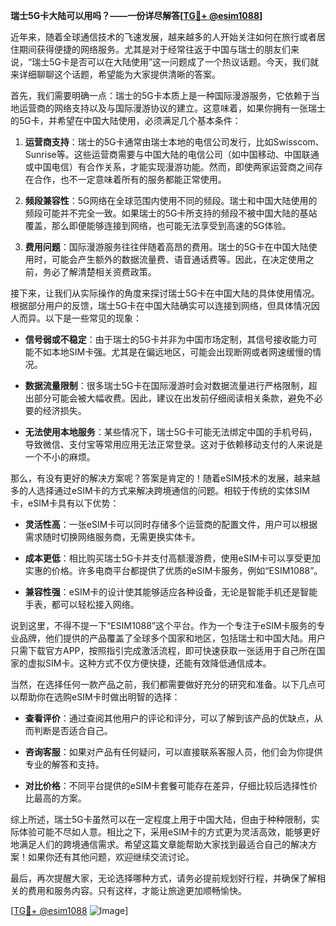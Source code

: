 **瑞士5G卡大陆可以用吗？——一份详尽解答[[TG💪+ @esim1088](https://t.me/s/esim1088)]**

近年来，随着全球通信技术的飞速发展，越来越多的人开始关注如何在旅行或者居住期间获得便捷的网络服务。尤其是对于经常往返于中国与瑞士的朋友们来说，“瑞士5G卡是否可以在大陆使用”这一问题成了一个热议话题。今天，我们就来详细聊聊这个话题，希望能为大家提供清晰的答案。

首先，我们需要明确一点：瑞士的5G卡本质上是一种国际漫游服务，它依赖于当地运营商的网络支持以及与国际漫游协议的建立。这意味着，如果你拥有一张瑞士的5G卡，并希望在中国大陆使用，必须满足几个基本条件：

1. **运营商支持**：瑞士的5G卡通常由瑞士本地的电信公司发行，比如Swisscom、Sunrise等。这些运营商需要与中国大陆的电信公司（如中国移动、中国联通或中国电信）有合作关系，才能实现漫游功能。然而，即使两家运营商之间存在合作，也不一定意味着所有的服务都能正常使用。

2. **频段兼容性**：5G网络在全球范围内使用不同的频段。瑞士和中国大陆使用的频段可能并不完全一致。如果瑞士的5G卡所支持的频段不被中国大陆的基站覆盖，那么即便能够连接到网络，也可能无法享受到高速的5G体验。

3. **费用问题**：国际漫游服务往往伴随着高昂的费用。瑞士的5G卡在中国大陆使用时，可能会产生额外的数据流量费、语音通话费等。因此，在决定使用之前，务必了解清楚相关资费政策。

接下来，让我们从实际操作的角度来探讨瑞士5G卡在中国大陆的具体使用情况。根据部分用户的反馈，瑞士5G卡在中国大陆确实可以连接到网络，但具体情况因人而异。以下是一些常见的现象：

- **信号弱或不稳定**：由于瑞士的5G卡并非为中国市场定制，其信号接收能力可能不如本地SIM卡强。尤其是在偏远地区，可能会出现断网或者网速缓慢的情况。
  
- **数据流量限制**：很多瑞士5G卡在国际漫游时会对数据流量进行严格限制，超出部分可能会被大幅收费。因此，建议在出发前仔细阅读相关条款，避免不必要的经济损失。

- **无法使用本地服务**：某些情况下，瑞士5G卡可能无法绑定中国的手机号码，导致微信、支付宝等常用应用无法正常登录。这对于依赖移动支付的人来说是一个不小的麻烦。

那么，有没有更好的解决方案呢？答案是肯定的！随着eSIM技术的发展，越来越多的人选择通过eSIM卡的方式来解决跨境通信的问题。相较于传统的实体SIM卡，eSIM卡具有以下优势：

- **灵活性高**：一张eSIM卡可以同时存储多个运营商的配置文件，用户可以根据需求随时切换网络服务商，无需更换实体卡。

- **成本更低**：相比购买瑞士5G卡并支付高额漫游费，使用eSIM卡可以享受更加实惠的价格。许多电商平台都提供了优质的eSIM卡服务，例如“ESIM1088”。

- **兼容性强**：eSIM卡的设计使其能够适应各种设备，无论是智能手机还是智能手表，都可以轻松接入网络。

说到这里，不得不提一下“ESIM1088”这个平台。作为一个专注于eSIM卡服务的专业品牌，他们提供的产品覆盖了全球多个国家和地区，包括瑞士和中国大陆。用户只需下载官方APP，按照指引完成激活流程，即可快速获取一张适用于自己所在国家的虚拟SIM卡。这种方式不仅方便快捷，还能有效降低通信成本。

当然，在选择任何一款产品之前，我们都需要做好充分的研究和准备。以下几点可以帮助你在选购eSIM卡时做出明智的选择：

- **查看评价**：通过查阅其他用户的评论和评分，可以了解到该产品的优缺点，从而判断是否适合自己。

- **咨询客服**：如果对产品有任何疑问，可以直接联系客服人员，他们会为你提供专业的解答和支持。

- **对比价格**：不同平台提供的eSIM卡套餐可能存在差异，仔细比较后选择性价比最高的方案。

综上所述，瑞士5G卡虽然可以在一定程度上用于中国大陆，但由于种种限制，实际体验可能不尽如人意。相比之下，采用eSIM卡的方式更为灵活高效，能够更好地满足人们的跨境通信需求。希望这篇文章能帮助大家找到最适合自己的解决方案！如果你还有其他问题，欢迎继续交流讨论。

最后，再次提醒大家，无论选择哪种方式，请务必提前规划好行程，并确保了解相关的费用和服务内容。只有这样，才能让旅途更加顺畅愉快。

[[TG💪+ @esim1088](https://t.me/s/esim1088) ![Image](https://i.postimg.cc/4NQfJmqS/Snipaste-2025-05-13-00-14-12.png)]